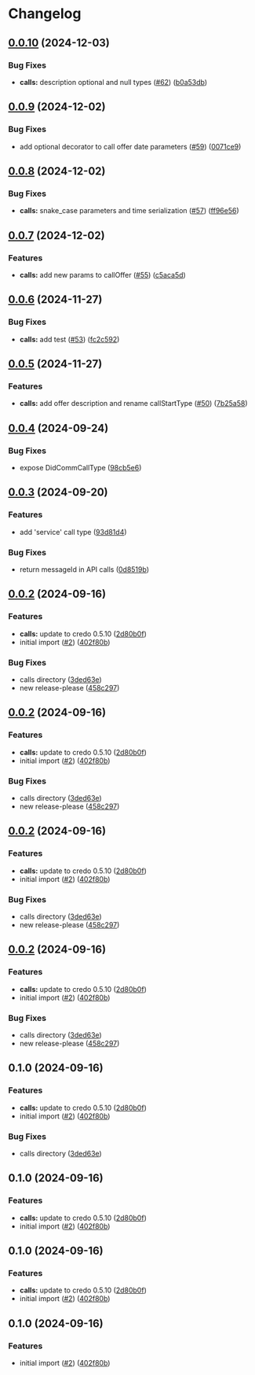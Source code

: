 # Changelog

## [0.0.10](https://github.com/2060-io/credo-ts-didcomm-ext/compare/@2060.io/credo-ts-didcomm-calls@v0.0.9...@2060.io/credo-ts-didcomm-calls@v0.0.10) (2024-12-03)


### Bug Fixes

* **calls:** description optional and null types ([#62](https://github.com/2060-io/credo-ts-didcomm-ext/issues/62)) ([b0a53db](https://github.com/2060-io/credo-ts-didcomm-ext/commit/b0a53db9706f583238d886d5bbcaa27cd69f7ae7))

## [0.0.9](https://github.com/2060-io/credo-ts-didcomm-ext/compare/@2060.io/credo-ts-didcomm-calls@v0.0.8...@2060.io/credo-ts-didcomm-calls@v0.0.9) (2024-12-02)


### Bug Fixes

* add optional decorator to call offer date parameters ([#59](https://github.com/2060-io/credo-ts-didcomm-ext/issues/59)) ([0071ce9](https://github.com/2060-io/credo-ts-didcomm-ext/commit/0071ce9e6d97f3e71373f8668a026b1c24ab0d43))

## [0.0.8](https://github.com/2060-io/credo-ts-didcomm-ext/compare/@2060.io/credo-ts-didcomm-calls@v0.0.7...@2060.io/credo-ts-didcomm-calls@v0.0.8) (2024-12-02)


### Bug Fixes

* **calls:** snake_case parameters and time serialization ([#57](https://github.com/2060-io/credo-ts-didcomm-ext/issues/57)) ([ff96e56](https://github.com/2060-io/credo-ts-didcomm-ext/commit/ff96e562849ad4462bd275eb9df8878a65085da8))

## [0.0.7](https://github.com/2060-io/credo-ts-didcomm-ext/compare/@2060.io/credo-ts-didcomm-calls@v0.0.6...@2060.io/credo-ts-didcomm-calls@v0.0.7) (2024-12-02)


### Features

* **calls:** add new params to callOffer ([#55](https://github.com/2060-io/credo-ts-didcomm-ext/issues/55)) ([c5aca5d](https://github.com/2060-io/credo-ts-didcomm-ext/commit/c5aca5d575b93ba8cbef31f1f435ea195bda7a2f))

## [0.0.6](https://github.com/2060-io/credo-ts-didcomm-ext/compare/@2060.io/credo-ts-didcomm-calls@v0.0.5...@2060.io/credo-ts-didcomm-calls@v0.0.6) (2024-11-27)


### Bug Fixes

* **calls:** add test ([#53](https://github.com/2060-io/credo-ts-didcomm-ext/issues/53)) ([fc2c592](https://github.com/2060-io/credo-ts-didcomm-ext/commit/fc2c592a1a62c463b615a048f162ab70037359cf))

## [0.0.5](https://github.com/2060-io/credo-ts-didcomm-ext/compare/@2060.io/credo-ts-didcomm-calls@v0.0.4...@2060.io/credo-ts-didcomm-calls@v0.0.5) (2024-11-27)


### Features

* **calls:** add offer description and rename callStartType ([#50](https://github.com/2060-io/credo-ts-didcomm-ext/issues/50)) ([7b25a58](https://github.com/2060-io/credo-ts-didcomm-ext/commit/7b25a58015bc648800423583249792374b2fe8d5))

## [0.0.4](https://github.com/2060-io/credo-ts-didcomm-ext/compare/@2060.io/credo-ts-didcomm-calls@v0.0.3...@2060.io/credo-ts-didcomm-calls@v0.0.4) (2024-09-24)


### Bug Fixes

* expose DidCommCallType ([98cb5e6](https://github.com/2060-io/credo-ts-didcomm-ext/commit/98cb5e6d970aadea5521cfc1450cff6d9c6a1748))

## [0.0.3](https://github.com/2060-io/credo-ts-didcomm-ext/compare/@2060.io/credo-ts-didcomm-calls@v0.0.2...@2060.io/credo-ts-didcomm-calls@v0.0.3) (2024-09-20)


### Features

* add 'service' call type ([93d81d4](https://github.com/2060-io/credo-ts-didcomm-ext/commit/93d81d4ec678c36a766e3bc469e9bfb6aedb0b98))


### Bug Fixes

* return messageId in API calls ([0d8519b](https://github.com/2060-io/credo-ts-didcomm-ext/commit/0d8519bc09b28a2325be6d27253dfeb96b5237aa))

## [0.0.2](https://github.com/2060-io/credo-ts-didcomm-ext/compare/@2060.io/credo-ts-didcomm-calls-v0.0.1...@2060.io/credo-ts-didcomm-calls@v0.0.2) (2024-09-16)


### Features

* **calls:** update to credo 0.5.10 ([2d80b0f](https://github.com/2060-io/credo-ts-didcomm-ext/commit/2d80b0ff45944b588c528a37b885a977d8061f2a))
* initial import ([#2](https://github.com/2060-io/credo-ts-didcomm-ext/issues/2)) ([402f80b](https://github.com/2060-io/credo-ts-didcomm-ext/commit/402f80bd45453cc3850eba922f528143b54fd7ac))


### Bug Fixes

* calls directory ([3ded63e](https://github.com/2060-io/credo-ts-didcomm-ext/commit/3ded63e34cff2914dc2a28192e54ac2530371811))
* new release-please ([458c297](https://github.com/2060-io/credo-ts-didcomm-ext/commit/458c2976fb6ccc501e43bb7aa3a4f8dc76b72af7))

## [0.0.2](https://github.com/2060-io/credo-ts-didcomm-ext/compare/@2060.io/credo-ts-didcomm-calls-v0.0.1...@2060.io/credo-ts-didcomm-calls@v0.0.2) (2024-09-16)


### Features

* **calls:** update to credo 0.5.10 ([2d80b0f](https://github.com/2060-io/credo-ts-didcomm-ext/commit/2d80b0ff45944b588c528a37b885a977d8061f2a))
* initial import ([#2](https://github.com/2060-io/credo-ts-didcomm-ext/issues/2)) ([402f80b](https://github.com/2060-io/credo-ts-didcomm-ext/commit/402f80bd45453cc3850eba922f528143b54fd7ac))


### Bug Fixes

* calls directory ([3ded63e](https://github.com/2060-io/credo-ts-didcomm-ext/commit/3ded63e34cff2914dc2a28192e54ac2530371811))
* new release-please ([458c297](https://github.com/2060-io/credo-ts-didcomm-ext/commit/458c2976fb6ccc501e43bb7aa3a4f8dc76b72af7))

## [0.0.2](https://github.com/2060-io/credo-ts-didcomm-ext/compare/@2060.io/credo-ts-didcomm-calls-v0.0.1...@2060.io/credo-ts-didcomm-calls@v0.0.2) (2024-09-16)


### Features

* **calls:** update to credo 0.5.10 ([2d80b0f](https://github.com/2060-io/credo-ts-didcomm-ext/commit/2d80b0ff45944b588c528a37b885a977d8061f2a))
* initial import ([#2](https://github.com/2060-io/credo-ts-didcomm-ext/issues/2)) ([402f80b](https://github.com/2060-io/credo-ts-didcomm-ext/commit/402f80bd45453cc3850eba922f528143b54fd7ac))


### Bug Fixes

* calls directory ([3ded63e](https://github.com/2060-io/credo-ts-didcomm-ext/commit/3ded63e34cff2914dc2a28192e54ac2530371811))
* new release-please ([458c297](https://github.com/2060-io/credo-ts-didcomm-ext/commit/458c2976fb6ccc501e43bb7aa3a4f8dc76b72af7))

## [0.0.2](https://github.com/2060-io/credo-ts-didcomm-ext/compare/@2060.io/credo-ts-didcomm-calls-v0.0.1...@2060.io/credo-ts-didcomm-calls@v0.0.2) (2024-09-16)


### Features

* **calls:** update to credo 0.5.10 ([2d80b0f](https://github.com/2060-io/credo-ts-didcomm-ext/commit/2d80b0ff45944b588c528a37b885a977d8061f2a))
* initial import ([#2](https://github.com/2060-io/credo-ts-didcomm-ext/issues/2)) ([402f80b](https://github.com/2060-io/credo-ts-didcomm-ext/commit/402f80bd45453cc3850eba922f528143b54fd7ac))


### Bug Fixes

* calls directory ([3ded63e](https://github.com/2060-io/credo-ts-didcomm-ext/commit/3ded63e34cff2914dc2a28192e54ac2530371811))
* new release-please ([458c297](https://github.com/2060-io/credo-ts-didcomm-ext/commit/458c2976fb6ccc501e43bb7aa3a4f8dc76b72af7))

## 0.1.0 (2024-09-16)


### Features

* **calls:** update to credo 0.5.10 ([2d80b0f](https://www.github.com/2060-io/credo-ts-didcomm-ext/commit/2d80b0ff45944b588c528a37b885a977d8061f2a))
* initial import ([#2](https://www.github.com/2060-io/credo-ts-didcomm-ext/issues/2)) ([402f80b](https://www.github.com/2060-io/credo-ts-didcomm-ext/commit/402f80bd45453cc3850eba922f528143b54fd7ac))


### Bug Fixes

* calls directory ([3ded63e](https://www.github.com/2060-io/credo-ts-didcomm-ext/commit/3ded63e34cff2914dc2a28192e54ac2530371811))

## 0.1.0 (2024-09-16)


### Features

* **calls:** update to credo 0.5.10 ([2d80b0f](https://www.github.com/2060-io/credo-ts-didcomm-ext/commit/2d80b0ff45944b588c528a37b885a977d8061f2a))
* initial import ([#2](https://www.github.com/2060-io/credo-ts-didcomm-ext/issues/2)) ([402f80b](https://www.github.com/2060-io/credo-ts-didcomm-ext/commit/402f80bd45453cc3850eba922f528143b54fd7ac))

## 0.1.0 (2024-09-16)


### Features

* **calls:** update to credo 0.5.10 ([2d80b0f](https://www.github.com/2060-io/credo-ts-didcomm-ext/commit/2d80b0ff45944b588c528a37b885a977d8061f2a))
* initial import ([#2](https://www.github.com/2060-io/credo-ts-didcomm-ext/issues/2)) ([402f80b](https://www.github.com/2060-io/credo-ts-didcomm-ext/commit/402f80bd45453cc3850eba922f528143b54fd7ac))

## 0.1.0 (2024-09-16)


### Features

* initial import ([#2](https://www.github.com/2060-io/credo-ts-didcomm-ext/issues/2)) ([402f80b](https://www.github.com/2060-io/credo-ts-didcomm-ext/commit/402f80bd45453cc3850eba922f528143b54fd7ac))
